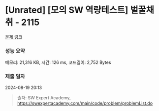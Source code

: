 # [Unrated] [모의 SW 역량테스트] 벌꿀채취 - 2115 

[문제 링크](https://swexpertacademy.com/main/code/problem/problemDetail.do?contestProbId=AV5V4A46AdIDFAWu) 

### 성능 요약

메모리: 21,316 KB, 시간: 126 ms, 코드길이: 2,752 Bytes

### 제출 일자

2024-08-19 20:13



> 출처: SW Expert Academy, https://swexpertacademy.com/main/code/problem/problemList.do